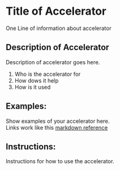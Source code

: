 # Title of Accelerator
One Line of information about accelerator

## Description of Accelerator
Description of accelerator goes here. 
  1. Who is the accelerator for
  2. How dows it help 
  3. How is it used

## Examples: 
Show examples of your accelerator here.  
  Links work like this [markdown reference](https://commonmark.org/help/)
    
## Instructions:
Instructions for how to use the accelerator. 
